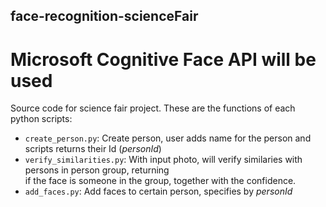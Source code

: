 ## face-recognition-scienceFair 
# Microsoft Cognitive Face API will be used

Source code for science fair project. These are the functions of each python scripts: <br>
* `create_person.py`: Create person, user adds name for the person and scripts returns their Id (*personId*) <br>
* `verify_similarities.py`: With input photo, will verify similaries with persons in person group, returning <br>
if the face is someone in the group, together with the confidence. <br>
* `add_faces.py`: Add faces to certain person, specifies by *personId*